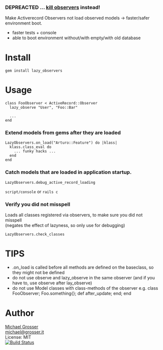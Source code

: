 ### DEPREACTED ... [kill observers](https://grosser.it/2013/01/04/kill-activerecord-observers) instead!

Make Activerecord Observers not load observed models -> faster/safer environment boot.
 - faster tests + console
 - able to boot environment without/with empty/with old database

Install
=======

    gem install lazy_observers

Usage
=====

    class FooObserver < ActiveRecord::Observer
      lazy_observe "User", "Foo::Bar"

      ...
    end

### Extend models from gems after they are loaded

    LazyObservers.on_load("Arturo::Feature") do |klass|
      klass.class_eval do
        ... funky hacks ...
      end
    end

### Catch models that are loaded in application startup.

    LazyObservers.debug_active_record_loading

`script/console` or `rails c`

### Verify you did not misspell
Loads all classes registered via observers, to make sure you did not misspell</br>
(negates the effect of lazyness, so only use for debugging)


    LazyObservers.check_classes

TIPS
====
 - .on_load is called before all methods are defined on the baseclass, so they might not be defined
 - do not use observe and lazy_observe in the same observer (and if you have to, use observe after lay_observe)
 - do not use Model classes with class-methods of the observer e.g. class FooObserver; Foo.something{}; def after_update; end; end

Author
======
[Michael Grosser](http://grosser.it)<br/>
michael@grosser.it<br/>
License: MIT<br/>
[![Build Status](https://secure.travis-ci.org/grosser/lazy_observers.png)](http://travis-ci.org/grosser/lazy_observers)
